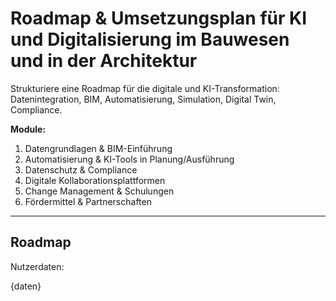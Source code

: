# Roadmap & Umsetzungsplan für KI und Digitalisierung im Bauwesen und in der Architektur

Strukturiere eine Roadmap für die digitale und KI-Transformation: Datenintegration, BIM, Automatisierung, Simulation, Digital Twin, Compliance.

**Module:**
1. Datengrundlagen & BIM-Einführung
2. Automatisierung & KI-Tools in Planung/Ausführung
3. Datenschutz & Compliance
4. Digitale Kollaborationsplattformen
5. Change Management & Schulungen
6. Fördermittel & Partnerschaften

---

## Roadmap

Nutzerdaten:

{daten}

